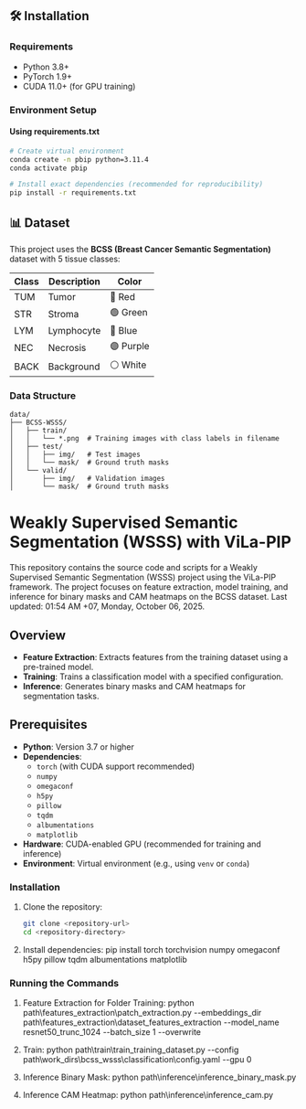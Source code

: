 ## 🛠️ Installation

### Requirements
- Python 3.8+
- PyTorch 1.9+
- CUDA 11.0+ (for GPU training)

### Environment Setup

#### Using requirements.txt
```bash
# Create virtual environment
conda create -n pbip python=3.11.4
conda activate pbip

# Install exact dependencies (recommended for reproducibility)
pip install -r requirements.txt
```

## 📊 Dataset

This project uses the **BCSS (Breast Cancer Semantic Segmentation)** dataset with 5 tissue classes:

| Class | Description | Color |
|-------|-------------|-------|
| TUM | Tumor | 🔴 Red |
| STR | Stroma | 🟢 Green |
| LYM | Lymphocyte | 🔵 Blue |
| NEC | Necrosis | 🟣 Purple |
| BACK | Background | ⚪ White |

### Data Structure
```
data/
├── BCSS-WSSS/
│   ├── train/
│   │   └── *.png  # Training images with class labels in filename
│   ├── test/
│   │   ├── img/   # Test images
│   │   └── mask/  # Ground truth masks
│   └── valid/
│       ├── img/   # Validation images
│       └── mask/  # Ground truth masks
```

# Weakly Supervised Semantic Segmentation (WSSS) with ViLa-PIP

This repository contains the source code and scripts for a Weakly Supervised Semantic Segmentation (WSSS) project using the ViLa-PIP framework. The project focuses on feature extraction, model training, and inference for binary masks and CAM heatmaps on the BCSS dataset. Last updated: 01:54 AM +07, Monday, October 06, 2025.

## Overview
- **Feature Extraction**: Extracts features from the training dataset using a pre-trained model.
- **Training**: Trains a classification model with a specified configuration.
- **Inference**: Generates binary masks and CAM heatmaps for segmentation tasks.

## Prerequisites
- **Python**: Version 3.7 or higher
- **Dependencies**:
  - `torch` (with CUDA support recommended)
  - `numpy`
  - `omegaconf`
  - `h5py`
  - `pillow`
  - `tqdm`
  - `albumentations`
  - `matplotlib`
- **Hardware**: CUDA-enabled GPU (recommended for training and inference)
- **Environment**: Virtual environment (e.g., using `venv` or `conda`)

### Installation
1. Clone the repository:
   ```bash
   git clone <repository-url>
   cd <repository-directory>

2. Install dependencies:
pip install torch torchvision numpy omegaconf h5py pillow tqdm albumentations matplotlib



### Running the Commands
1. Feature Extraction for Folder Training:
python path\features_extraction\patch_extraction.py --embeddings_dir path\features_extraction\dataset_features_extraction --model_name resnet50_trunc_1024 --batch_size 1 --overwrite


2. Train:
python path\train\train_training_dataset.py --config path\work_dirs\bcss_wsss\classification\config.yaml --gpu 0

3. Inference Binary Mask:
python path\inference\inference_binary_mask.py

4. Inference CAM Heatmap:
python path\inference\inference_cam.py
